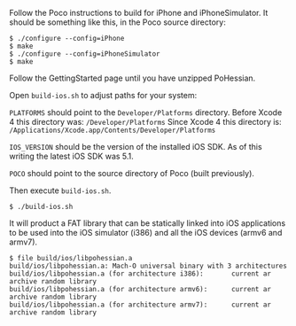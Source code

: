 Follow the Poco instructions to build for iPhone and iPhoneSimulator. It should be something like this, in the Poco source directory:

```
$ ./configure --config=iPhone
$ make
$ ./configure --config=iPhoneSimulator
$ make
```

Follow the GettingStarted page until you have unzipped PoHessian.

Open `build-ios.sh` to adjust paths for your system:

`PLATFORMS` should point to the `Developer/Platforms` directory.
Before Xcode 4 this directory was: `/Developer/Platforms`
Since Xcode 4 this directory is: `/Applications/Xcode.app/Contents/Developer/Platforms`

`IOS_VERSION` should be the version of the installed iOS SDK.
As of this writing the latest iOS SDK was 5.1.

`POCO` should point to the source directory of Poco (built previously).

Then execute `build-ios.sh`.

```
$ ./build-ios.sh
```

It will product a FAT library that can be statically linked into iOS applications to be used into the iOS simulator (i386) and all the iOS devices (armv6 and armv7).

```
$ file build/ios/libpohessian.a 
build/ios/libpohessian.a: Mach-O universal binary with 3 architectures
build/ios/libpohessian.a (for architecture i386):       current ar archive random library
build/ios/libpohessian.a (for architecture armv6):      current ar archive random library
build/ios/libpohessian.a (for architecture armv7):      current ar archive random library
```